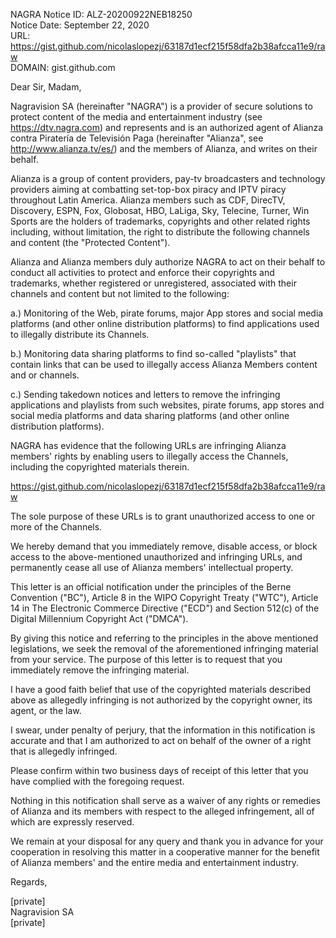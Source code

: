NAGRA Notice ID: ALZ-20200922NEB18250  
Notice Date: September 22, 2020  
URL: https://gist.github.com/nicolaslopezj/63187d1ecf215f58dfa2b38afcca11e9/raw  
DOMAIN: gist.github.com  

Dear Sir, Madam,  

Nagravision SA (hereinafter "NAGRA") is a provider of secure solutions to protect content of the media and entertainment industry (see https://dtv.nagra.com) and represents and is an authorized agent of Alianza contra Piratería de Televisión Paga (hereinafter "Alianza", see http://www.alianza.tv/es/) and the members of Alianza, and writes on their behalf.

Alianza is a group of content providers, pay-tv broadcasters and technology providers aiming at combatting set-top-box piracy and IPTV piracy throughout Latin America. Alianza members such as CDF, DirecTV, Discovery, ESPN, Fox, Globosat, HBO, LaLiga, Sky, Telecine, Turner, Win Sports are the holders of trademarks, copyrights and other related rights including, without limitation, the right to distribute the following channels and content (the "Protected Content").

Alianza and Alianza members duly authorize NAGRA to act on their behalf to conduct all activities to protect and enforce their copyrights and trademarks, whether registered or unregistered, associated with their channels and content but not limited to the following:

a.) Monitoring of the Web, pirate forums, major App stores and social media platforms (and other online distribution platforms) to find applications used to illegally distribute its Channels.

b.) Monitoring data sharing platforms to find so-called "playlists" that contain links that can be used to illegally access Alianza Members content and or channels.

c.) Sending takedown notices and letters to remove the infringing applications and playlists from such websites, pirate forums, app stores and social media platforms and data sharing platforms (and other online distribution platforms).

NAGRA has evidence that the following URLs are infringing Alianza members' rights by enabling users to illegally access the Channels, including the copyrighted materials therein.

https://gist.github.com/nicolaslopezj/63187d1ecf215f58dfa2b38afcca11e9/raw

The sole purpose of these URLs is to grant unauthorized access to one or more of the Channels.

We hereby demand that you immediately remove, disable access, or block access to the above-mentioned unauthorized and infringing URLs, and permanently cease all use of Alianza members' intellectual property.

This letter is an official notification under the principles of the Berne Convention ("BC"), Article 8 in the WIPO Copyright Treaty ("WTC"), Article 14 in The Electronic Commerce Directive ("ECD") and Section 512(c) of the Digital Millennium Copyright Act ("DMCA").

By giving this notice and referring to the principles in the above mentioned legislations, we seek the removal of the aforementioned infringing material from your service. The purpose of this letter is to request that you immediately remove the infringing material.

I have a good faith belief that use of the copyrighted materials described above as allegedly infringing is not authorized by the copyright owner, its agent, or the law.

I swear, under penalty of perjury, that the information in this notification is accurate and that I am authorized to act on behalf of the owner of a right that is allegedly infringed.

Please confirm within two business days of receipt of this letter that you have complied with the foregoing request.

Nothing in this notification shall serve as a waiver of any rights or remedies of Alianza and its members with respect to the alleged infringement, all of which are expressly reserved.

We remain at your disposal for any query and thank you in advance for your cooperation in resolving this matter in a cooperative manner for the benefit of Alianza members' and the entire media and entertainment industry.

Regards,

[private]  
Nagravision SA  
[private]   
